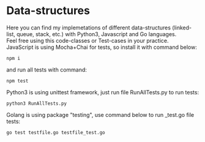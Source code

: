 # Data-structures
Here you can find my implemetations of different data-structures (linked-list, queue, stack, etc.) with Python3, Javascript and Go languages.<br />
Feel free using this code-classes or Test-cases in your practice.<br />
JavaScript is using Mocha+Chai for tests, so install it with command below:
```console
npm i
```
and run all tests with command:
```console
npm test
```
Python3 is using unittest framework, just run file RunAllTests.py to run tests:
```console
python3 RunAllTests.py
```
Golang is using package "testing", use command below to run _test.go file tests:
```console
go test testfile.go testfile_test.go
```
